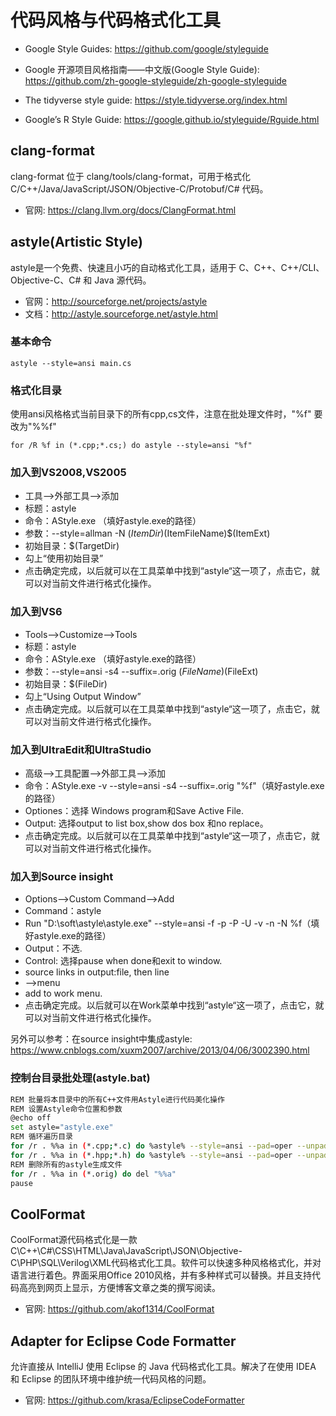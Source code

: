 # 代码风格与代码格式化工具

* Google Style Guides: <https://github.com/google/styleguide>
* Google 开源项目风格指南——中文版(Google Style Guide): <https://github.com/zh-google-styleguide/zh-google-styleguide>

* The tidyverse style guide: <https://style.tidyverse.org/index.html>
* Google’s R Style Guide: <https://google.github.io/styleguide/Rguide.html>

## clang-format

clang-format 位于 clang/tools/clang-format，可用于格式化 C/C++/Java/JavaScript/JSON/Objective-C/Protobuf/C# 代码。

* 官网: <https://clang.llvm.org/docs/ClangFormat.html>

## astyle(Artistic Style)

astyle是一个免费、快速且小巧的自动格式化工具，适用于 C、C++、C++/CLI、Objective-C、C# 和 Java 源代码。

* 官网：<http://sourceforge.net/projects/astyle>
* 文档：<http://astyle.sourceforge.net/astyle.html>

### 基本命令

`astyle --style=ansi main.cs`

### 格式化目录

使用ansi风格格式当前目录下的所有cpp,cs文件，注意在批处理文件时，"%f" 要改为"%%f"

`for /R %f in (*.cpp;*.cs;) do astyle --style=ansi "%f"`

### 加入到VS2008,VS2005

* 工具——>外部工具——>添加
* 标题：astyle
* 命令：AStyle.exe （填好astyle.exe的路径）
* 参数：--style=allman -N $(ItemDir)$(ItemFileName)$(ItemExt)
* 初始目录：$(TargetDir)
* 勾上“使用初始目录”
* 点击确定完成，以后就可以在工具菜单中找到“astyle“这一项了，点击它，就可以对当前文件进行格式化操作。

### 加入到VS6

* Tools——>Customize——>Tools
* 标题：astyle
* 命令：AStyle.exe （填好astyle.exe的路径）
* 参数：--style=ansi -s4 --suffix=.orig $(FileName)$(FileExt)
* 初始目录：$(FileDir)
* 勾上“Using Output Window”
* 点击确定完成。以后就可以在工具菜单中找到“astyle“这一项了，点击它，就可以对当前文件进行格式化操作。

### 加入到UltraEdit和UltraStudio

* 高级-->工具配置——>外部工具——>添加
* 命令：AStyle.exe -v --style=ansi -s4 --suffix=.orig "%f"（填好astyle.exe的路径）
* Optiones：选择 Windows program和Save Active File.
* Output: 选择output to list box,show dos box 和no replace。
* 点击确定完成。以后就可以在工具菜单中找到“astyle“这一项了，点击它，就可以对当前文件进行格式化操作。

### 加入到Source insight

* Options-->Custom Command-->Add
* Command：astyle
* Run "D:\soft\astyle\astyle.exe" --style=ansi  -f  -p -P -U -v -n -N  %f（填好astyle.exe的路径）
* Output：不选.
* Control: 选择pause when done和exit to window.
* source links in output:file, then line
* -->menu
* add to work menu.
* 点击确定完成。以后就可以在Work菜单中找到“astyle“这一项了，点击它，就可以对当前文件进行格式化操作。

另外可以参考：在source insight中集成astyle: <https://www.cnblogs.com/xuxm2007/archive/2013/04/06/3002390.html>

### 控制台目录批处理(astyle.bat)

```Bash
REM 批量将本目录中的所有C++文件用Astyle进行代码美化操作
REM 设置Astyle命令位置和参数
@echo off
set astyle="astyle.exe"
REM 循环遍历目录
for /r . %%a in (*.cpp;*.c) do %astyle% --style=ansi --pad=oper --unpad=paren -s4 -n "%%a"
for /r . %%a in (*.hpp;*.h) do %astyle% --style=ansi --pad=oper --unpad=paren -s4 -n "%%a"
REM 删除所有的astyle生成文件
for /r . %%a in (*.orig) do del "%%a"
pause
```

## CoolFormat

CoolFormat源代码格式化是一款C\C++\C#\CSS\HTML\Java\JavaScript\JSON\Objective-C\PHP\SQL\Verilog\XML代码格式化工具。软件可以快速多种风格格式化，并对语言进行着色。界面采用Office 2010风格，并有多种样式可以替换。并且支持代码高亮到网页上显示，方便博客文章之类的撰写阅读。

* 官网: <https://github.com/akof1314/CoolFormat>

## Adapter for Eclipse Code Formatter

允许直接从 IntelliJ 使用 Eclipse 的 Java 代码格式化工具。解决了在使用 IDEA 和 Eclipse 的团队环境中维护统一代码风格的问题。

* 官网: <https://github.com/krasa/EclipseCodeFormatter>
